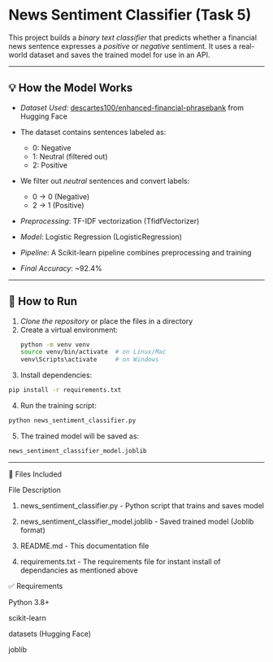 # News Sentiment Classifier (Task 5)

This project builds a *binary text classifier* that predicts whether a financial news sentence expresses a *positive* or *negative* sentiment. It uses a real-world dataset and saves the trained model for use in an API.

---

## 💡 How the Model Works

- *Dataset Used*: [descartes100/enhanced-financial-phrasebank](https://huggingface.co/datasets/descartes100/enhanced-financial-phrasebank) from Hugging Face
- The dataset contains sentences labeled as:
  - 0: Negative
  - 1: Neutral (filtered out)
  - 2: Positive

- We filter out *neutral* sentences and convert labels:
  - 0 → 0 (Negative)
  - 2 → 1 (Positive)

- *Preprocessing*: TF-IDF vectorization (TfidfVectorizer)
- *Model*: Logistic Regression (LogisticRegression)
- *Pipeline*: A Scikit-learn pipeline combines preprocessing and training

- *Final Accuracy*: ~92.4%

---

## 🧪 How to Run

1. *Clone the repository* or place the files in a directory
2. Create a virtual environment:
   ```bash
   python -m venv venv
   source venv/bin/activate  # on Linux/Mac
   venv\Scripts\activate     # on Windows
   ```
3. Install dependencies:
  ```bash
  pip install -r requirements.txt
  ```

4. Run the training script:
  ```bash
  python news_sentiment_classifier.py
  ```

5. The trained model will be saved as:
  ```bash
  news_sentiment_classifier_model.joblib
  ```



---

📁 Files Included

File	Description

1. news_sentiment_classifier.py	- Python script that trains and saves model

2. news_sentiment_classifier_model.joblib	- Saved trained model (Joblib format)

3. README.md	- This documentation file
4. requirements.txt - The requirements file for instant install of dependancies as mentioned above


✅ Requirements

Python 3.8+

scikit-learn

datasets (Hugging Face)

joblib

